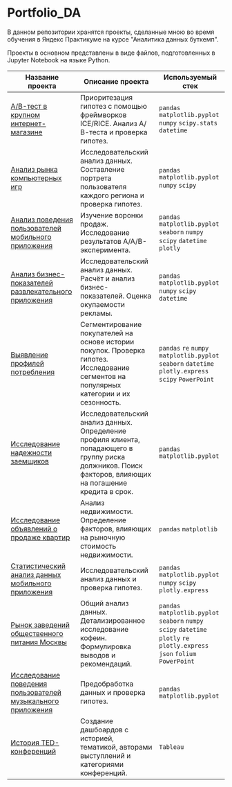 # Portfolio_DA

В данном репозитории хранятся проекты, сделанные мною во время обучения в Яндекс Практикуме на курсе "Аналитика данных буткемп".  

Проекты в основном представлены в виде файлов, подготовленных в Jupyter Notebook на языке Python.

| Название проекта | Описание проекта | Используемый стек | 
| ------------- | ------------- | ------------- |
| [A/B-тест в крупном интернет-магазине](https://github.com/shipilovstas/Portfolio_DA/tree/main/A-B_test_online_store)  | Приоритезация гипотез с помощью фреймворков ICE/RICE. Анализ А/В-теста и проверка гипотез. | `pandas` `matplotlib.pyplot` `numpy` `scipy.stats` `datetime` |
| [Анализ рынка компьютерных игр](https://github.com/shipilovstas/Portfolio_DA/tree/main/Analysis_of_the_computer_games_market)  | Исследовательский анализ данных. Составление портрета пользователя каждого региона и проверка гипотез.  |	`pandas` `matplotlib.pyplot` `numpy` `scipy`  |
| [Анализ поведения пользователей мобильного приложения](https://github.com/shipilovstas/Portfolio_DA/tree/main/Analyzing_the_behavior_of_mobile_app_users)  | Изучение воронки продаж. Исследование результатов А/А/В-эксперимента.  |	`pandas` `matplotlib.pyplot` `seaborn` `numpy` `scipy` `datetime` `plotly`  |
| [Анализ бизнес-показателей развлекательного приложения](https://github.com/shipilovstas/Portfolio_DA/tree/main/Business_performance_analysis)  | Исследовательский анализ данных. Расчёт и анализ бизнес-показателей. Оценка окупаемости рекламы.  |	`pandas` `matplotlib.pyplot` `numpy` `scipy` `datetime`  |
| [Выявление профилей потребления](https://github.com/shipilovstas/Portfolio_DA/tree/main/Identification_of_consumption_profiles)  | Сегментирование покупателей на основе истории покупок. Проверка гипотез. Исследование сегментов на популярных категории и их сезонность.  |	`pandas` `re` `numpy` `matplotlib.pyplot` `seaborn` `datetime` `plotly.express` `scipy` `PowerPoint` |
| [Исследование надежности заемщиков](https://github.com/shipilovstas/Portfolio_DA/tree/main/Investigation_of_the_reliability_of_borrowers)  | Исследовательский анализ данных. Определение профиля клиента, попадающего в группу риска должников. Поиск факторов, влияющих на погашение кредита в срок.  |	`pandas` `matplotlib.pyplot`  |
| [Исследование объявлений о продаже квартир](https://github.com/shipilovstas/Portfolio_DA/tree/main/Research_of_apartment_sale_ads#исследование-объявлений-о-продаже-квартир)  | Анализ недвижимости. Определение факторов, влияющих на рыночную стоимость недвижимости.  |	`pandas` `matplotlib`  |
| [Статистический анализ данных мобильного приложения](https://github.com/shipilovstas/Portfolio_DA/tree/main/Statistical_analysis_of_mobile_application_data)  | Исследовательский анализ данных и проверка гипотез.  |	`pandas` `matplotlib.pyplot` `numpy` `scipy` `plotly.express`  |
| [Рынок заведений общественного питания Москвы](https://github.com/shipilovstas/Portfolio_DA/tree/main/The_market_of_public_catering_establishments_in_Moscow)  | Общий анализ данных. Детализированное исследование кофеин. Формулировка выводов и рекомендаций.  |	`pandas` `matplotlib.pyplot` `seaborn` `numpy` `scipy` `datetime` `plotly` `re` `plotly.express` `json` `folium` `PowerPoint`  |
| [Исследование поведения пользователей музыкального приложения](https://github.com/shipilovstas/Portfolio_DA/tree/main/User_behavior_research)  | Предобработка данных и проверка гипотез.  |	`pandas` `matplotlib.pyplot` |
| [История TED-конференций](https://public.tableau.com/app/profile/stanislav.shipilov/viz/ProjectTEDHistory/TED-)  | Создание дашбоардов с историей, тематикой, авторами выступлений и категориями конференций. |	`Tableau`  |

